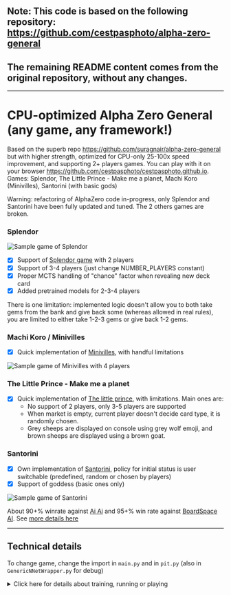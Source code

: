 ## Note: This code is based on the following repository: https://github.com/cestpasphoto/alpha-zero-general
## The remaining README content comes from the original repository, without any changes.

-------

# CPU-optimized Alpha Zero General (any game, any framework!)

Based on the superb repo https://github.com/suragnair/alpha-zero-general but with higher strength, optimized for CPU-only 25-100x speed improvement, and supporting 2+ players games. You can play with it on your browser https://github.com/cestpasphoto/cestpasphoto.github.io.
Games: Splendor, The Little Prince - Make me a planet, Machi Koro (Minivilles), Santorini (with basic gods)


Warning: refactoring of AlphaZero code in-progress, only Splendor and Santorini have been fully updated and tuned. The 2 others games are broken.

### Splendor

![Sample game of Splendor](splendor/sample_game.gif)

* [x] Support of [Splendor game](https://en.wikipedia.org/wiki/Splendor_(game)) with 2 players
* [x] Support of 3-4 players (just change NUMBER_PLAYERS constant)
* [x] Proper MCTS handling of "chance" factor when revealing new deck card
* [x] Added pretrained models for 2-3-4 players

There is one limitation: implemented logic doesn't allow you to both take gems from the bank and give back some (whereas allowed in real rules), you are limited to either take 1-2-3 gems or give back 1-2 gems.

### Machi Koro / Minivilles

* [x] Quick implementation of [Minivilles](https://en.wikipedia.org/wiki/Machi_Koro), with handful limitations

![Sample game of Minivilles with 4 players](minivilles/sample_game.gif)


### The Little Prince - Make me a planet

* [x] Quick implementation of [The little prince](https://cdn.1j1ju.com/medias/67/f8/eb-the-little-prince-make-me-a-planet-rulebook.pdf), with limitations. Main ones are:
   * No support of 2 players, only 3-5 players are supported
   * When market is empty, current player doesn't decide card type, it is randomly chosen.
   * Grey sheeps are displayed on console using grey wolf emoji, and brown sheeps are displayed using a brown goat.


### Santorini

* [x] Own implementation of [Santorini](https://www.ultraboardgames.com/santorini/game-rules.php), policy for initial status is user switchable (predefined, random or chosen by players)
* [x] Support of goddess (basic ones only)

![Sample game of Santorini](santorini/sample_game_with_random_init.gif)

About 90+% winrate against [Ai Ai](http://mrraow.com/index.php/aiai-home/aiai/) and 95+% win rate against [BoardSpace AI](https://www.boardspace.net/english/index.shtml). See [more details here](santorini/README.md)

---

## Technical details

To change game, change the import in `main.py` and in `pit.py` (also in `GenericNNetWrapper.py` for debug)

<details>
  <summary>Click here for details about training, running or playing</summary>

#### Dependencies

`pip3 install onnxruntime numba tqdm colorama coloredlogs`
and
`pip3 install torch --extra-index-url https://download.pytorch.org/whl/cpu`

Contrary to previous investigations, latest versions of onnxruntime and pytorch lead to best performance, see GenericNNetWrapper.py line 315

#### How to play versus saved engine

`./pit.py splendor/pretrained_2players.pt human -n 1`


_Ongoing code/features rework, some pretrained networks won't work anymore_
You can also make 2 networks fight each other ![2 networks fighting](splendor/many_games.gif). Contrary to baseline version, pit.py automatically retrieves training settings and load them (numMCTSSims, num_channels, ...) although you can override if you want; you may even select 2 different architecture to compare them!

#### Recommended settings for training

Compared to initial version, I target a smaller network but more MCTS simulations allowing to see further: this approach is less efficient on GPU, but similar on CPU and allow stronger AI.

`main.py -m 800 -e 500 -i 10 -c 2.5 -F -f 0.03 -T 10 -d 0.50 -b 32 -l 0.0003 -p 2 -C ../results/mytest`: 

* Start by defining proper number of players in SplendorGame.py and disabling card reserve actions in first lines of splendor/SplendorLogicNumba.py
* `-b 32 -l 0.0003 -p 2`: define batch size, learning rate and number of epochs. Larger number of epochs degrades performance, same for larger batch sizes
* `-c 2.5 -f 0.03 -F`: MCTS options, here cpuct value, FPU (first play urgency) and enabled forced playouts

![Sample training](splendor/sample_training.jpg)

Of course you need to tune parameters depending on the game, especially cpuct, FPU, dirichlet noise. The option `-V` allows you to switch between different NN architectures. If you specify a previous checkpoint using a different architecture, it will still try loading weights as much as possible. It allows me starting first steps of training with small/fast networks and then I experiment larger networks.

#### Multithreading

I also usually execute several trainings in parallel; you can evaluate the results obtained in the last 24 hours by using this command (execute as many times as threads): `./pit.py -A 24 -T 8`

The code also runs several games to benefit from faster batch inferences; note that games are not run simultaneously but one at a time, meaning it still uses 1 CPU core. The downside is the bigger memory footprint.
</details>
